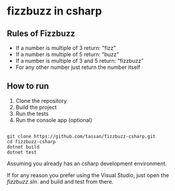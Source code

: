 # fizzbuzz in csharp

## Rules of Fizzbuzz

- If a number is multiple of 3 return: "fizz"
- If a number is multiple of 5 return: "buzz"
- If a number is multiple of 3 and 5 return: "fizzbuzz"
- For any other number just return the number itself

## How to run

1. Clone the repository
2. Build the project
3. Run the tests
4. Run the console app (optional)

```console

git clone https://github.com/tassan/fizzbuzz-csharp.git
cd fizzbuzz-csharp
dotnet build
dotnet test

```

Assuming you already has an csharp development environment.

If for any reason you prefer using the Visual Studio, just open the *fizzbuzz.sln*.
and build and test from there.